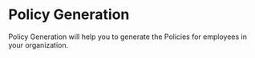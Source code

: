 # Policy Generation
Policy Generation will help you to generate the Policies for employees in your organization.
